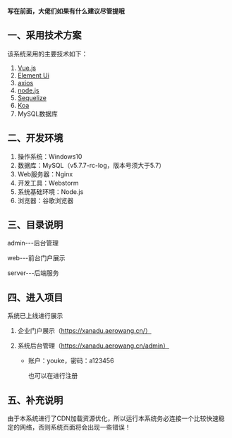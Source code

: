 **写在前面，大佬们如果有什么建议尽管提哦**

## 一、采用技术方案

该系统采用的主要技术如下：

1. [Vue.js](https://cn.vuejs.org/v2/guide/index.html)
2. [Element Ui](https://element.eleme.cn/#/zh-CN/component/installation)
3. [axios](http://www.axios-js.com/zh-cn/docs/index.html)
4. [node.js](https://nodejs.org/zh-cn/docs/)
5. [Sequelize](https://www.sequelize.com.cn/)
6. [Koa](https://koa.bootcss.com/)
7. MySQL数据库

## 二、开发环境

1. 操作系统：Windows10
2. 数据库：MySQL（v5.7.7-rc-log，版本号须大于5.7）
3. Web服务器：Nginx 
4. 开发工具：Webstorm
5. 系统基础环境：Node.js
6. 浏览器：谷歌浏览器

## 三、目录说明

admin---后台管理

web---前台门户展示

server---后端服务

## 四、进入项目

系统已上线进行展示

1. 企业门户展示（https://xanadu.aerowang.cn/）

2. 系统后台管理（https://xanadu.aerowang.cn/admin）

   - 账户：youke，密码：a123456

     也可以在进行注册

## 五、补充说明

由于本系统进行了CDN加载资源优化，所以运行本系统务必连接一个比较快速稳定的网络，否则系统页面将会出现一些错误！
